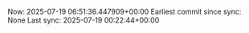Now: 2025-07-19 06:51:36.447909+00:00 Earliest commit since sync: None Last sync: 2025-07-19 00:22:44+00:00
